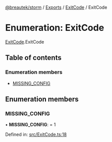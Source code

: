 [@breautek/storm](../README.md) / [Exports](../modules.md) / [ExitCode](../modules/exitcode.md) / ExitCode

# Enumeration: ExitCode

[ExitCode](../modules/exitcode.md).ExitCode

## Table of contents

### Enumeration members

- [MISSING\_CONFIG](exitcode.exitcode-1.md#missing_config)

## Enumeration members

### MISSING\_CONFIG

• **MISSING\_CONFIG**: = 1

Defined in: [src/ExitCode.ts:18](https://github.com/breautek/storm/blob/0d2af7e/src/ExitCode.ts#L18)
